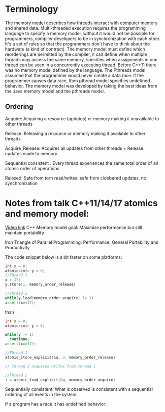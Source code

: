 # Terminology
The memory model describes how threads interact with computer memory and shared data. Multi-threaded
execution requires the programming language to specify a memory model, without it would not be possible
for programmers, compiler developers to be in synchronization with each other. It's a set of rules so
that the programmers don't have to think about the hardware (a kind of contract).
The memory model 
must define which reorderings are permitted by the compiler, it can define when multiple threads
may access the same memory, specifies when assignments in one thread can be seen in a concurrently
executing thread. Before C++11 there was no memory model defined by the language. The Pthreads model
assumed that the programmer would never create a data race. If the programmer causes data race, then pthread
model specifies undefined behavior. The memory model was developed by taking the best ideas from the Java memory model
and the pthreads model. 

## Ordering
Acquire: Acquiring a resource (updates) or memory making it unavailable to other threads

Release: Releasing a resource or memory making it available to other threads

Acquire_Release: Acquires all updates from other threads + Release updates made to memory

Sequential consistent : Every thread experiences the same total order of all atomic order
of operations.

Relaxed: Safe from torn read/writes. safe from clobbered updates, no synchronization

# Notes from talk C++11/14/17 atomics and memory model:
[Video link](https://www.youtube.com/watch?v=DS2m7T6NKZQ&t=3s)
C++ Memory model goal: Maximize performance but still maintain portability

Iron Triangle of Parallel Programming: Performance, General Portability and Productivity

The code snippet below is a bit faster on some platforms:
```c++
int x = 0;
atomic<int> y = 0;
//Thread 1
x = 17;
y.store(1, memory_order_release)

//Thread 2
while(y.load(memory_order_acquire) != 1)
assert(x==17);
```

than 
```c++
int x = 0;
atomic<int> y = 0;

while(y != 1)
  continue;
assert(x==17);
```

```c++
//Thread 1
atomic_store_explicit(&a, 3, memory_order_release)

// Thread 2 acquires writes from thread 1

//Thread 2
i = atomic_load_explicit(&a, memory_order_acquire)


```
Sequentially consistent: What is observed is consistent with a sequential ordering of 
all events in the system.

If a program has a race it has undefined behavior.



